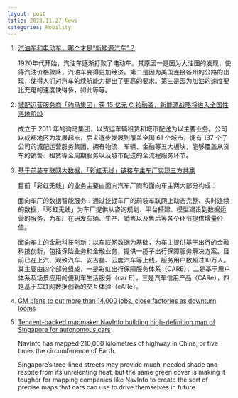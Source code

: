 ```yaml
---
layout: post
title: 2018.11.27 News
categories: Mobility
---
```


1. [汽油车和电动车，哪个才是“新能源汽车”？](https://www.huxiu.com/article/273506.html)

    1920年代开始，汽油车逐渐打败了电动车。其原因一是因为大油田的发现，使得汽油价格骤降，汽油车变得更加经济。第二是因为美国连接各州的公路的出现，使得人们对汽车的续航能力提出了更高的要求。第三是因为加油的速度要比充电的速度快得多，如此等等。

2. [城配运营服务商「驹马集团」获 15 亿元 C 轮融资，新能源战略将进入全国性落地阶段](https://36kr.com/p/5163936.html)

    成立于 2011 年的驹马集团，以货运车辆租赁和城市配送为以主要业务。公司以成都地区为发展起点，后来逐步发展到覆盖全国 61 个城市，拥有 137 个子公司的城配运营服务集团，拥有物流、车辆、金融等五大板块，能够覆盖从货车的销售、租赁等全周期服务以及城市配送的全流程服务环节。

3. [基于前装车联网大数据，「彩虹无线」链接车主车厂实现三方共赢](https://36kr.com/p/5163949.html)

    目前「彩虹无线」的业务主要由面向汽车厂商和面向车主两大部分构成：

    面向车厂的数据智能服务：通过挖掘车厂的前装车联网上动态完整、实时连续的数据，「彩虹无线」为车厂提供从咨询规划、平台搭建、模型建设到数据运营的服务，为车厂在研发车辆、生产、销售以及售后等各个环节提供增量价值。

    面向车主的金融科技创新：以车联网数据为基础，为车主提供基于出行的金融科技创新，包括保险业务和金融业务，提供一揽子出行保障服务解决方案。目前已在上汽、观致汽车、安吉星、云度汽车等上线，服务用户数超过10万人。其主要由四个部分组成，一是彩虹出行保障服务体系（CARE），二是基于用户体系及场景应用的便利车生活服务（car E），三是汽车信用产品（CARe），四是基于车联网数据创新的交互体验（cARe）。

4. [GM plans to cut more than 14,000 jobs, close factories as downturn looms](https://techcrunch.com/2018/11/26/gm-plans-to-cut-more-than-14000-jobs-close-factories-as-downturn-looms/)

5. [Tencent-backed mapmaker NavInfo building high-definition map of Singapore for autonomous cars](https://www.scmp.com/tech/start-ups/article/2174872/tencent-backed-mapmaker-navinfo-building-high-definition-map)

    NavInfo has mapped 210,000 kilometres of highway in China, or five times the circumference of Earth.

    Singapore’s tree-lined streets may provide much-needed shade and respite from its unrelenting heat, but the same green cover is making it tougher for mapping companies like NavInfo to create the sort of precise maps that cars can use to drive themselves in future.


